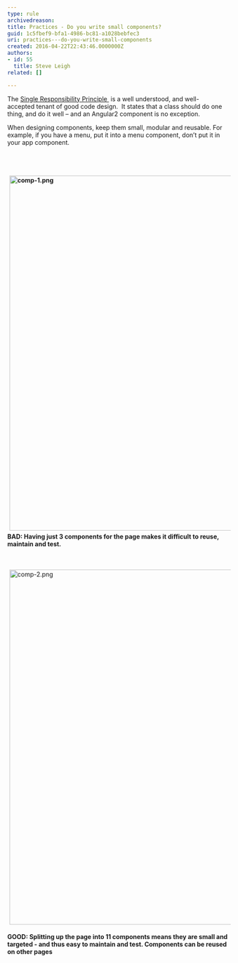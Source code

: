 ```yaml
---
type: rule
archivedreason: 
title: Practices - Do you write small components?
guid: 1c5fbef9-bfa1-4986-bc81-a1028bebfec3
uri: practices---do-you-write-small-components
created: 2016-04-22T22:43:46.0000000Z
authors:
- id: 55
  title: Steve Leigh
related: []

---
```



<p class="p1">The <a href="https&#58;//en.wikipedia.org/wiki/Single_responsibility_principle">Single Responsibility Principle </a>&#160;is a well understood, and&#160;well-accepted&#160;tenant of good code design.&#160; It states that a class should do one thing, and do it well – and an Angular2 component is no exception.</p><p class="p1">When designing components, keep them small, modular and reusable. For example, if you have a menu, put it into a menu component, don’t put it in your app component.</p>
<br><excerpt class='endintro'></excerpt><br>
<p class="p1"><strong><img src="/PublishingImages/comp-1.png" alt="comp-1.png" style="margin&#58;5px;width&#58;808px;" />BAD&#58; Having just 3 components for the page makes it difficult to reuse, maintain and test.</strong></p><p class="p2"><br></p><p class="p2"><img src="/PublishingImages/comp-2.png" alt="comp-2.png" style="margin&#58;5px;width&#58;808px;" /><br></p><p class="p1"><strong>GOOD&#58; Splitting up the page into 11 components means they are small and targeted - and thus easy to maintain and test. Components can be reused on other pages </strong></p>


